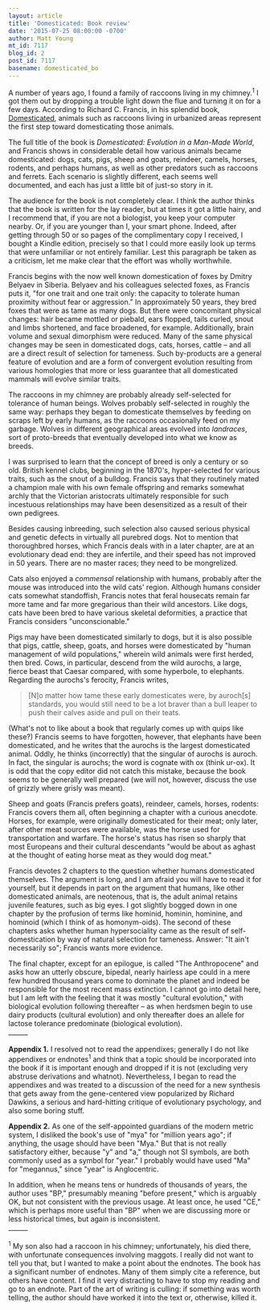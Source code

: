 ```yaml
---
layout: article
title: 'Domesticated: Book review'
date: '2015-07-25 08:00:00 -0700'
author: Matt Young
mt_id: 7117
blog_id: 2
post_id: 7117
basename: domesticated_bo
---
```

A number of years ago, I found a family of raccoons living in my chimney.<sup>1</sup> I got them out by dropping a trouble light down the flue and turning it on for a few days. According to Richard C. Francis, in his splendid book, [Domesticated](http://www.amazon.com/Domesticated-Evolution-Man-Made-Richard-Francis/dp/0393064603), animals such as raccoons living in urbanized areas represent the first step toward domesticating those animals.

The full title of the book is _Domesticated: Evolution in a Man-Made World_, and Francis shows in considerable detail how various animals became domesticated: dogs, cats, pigs, sheep and goats, reindeer, camels, horses, rodents, and perhaps humans, as well as other predators such as raccoons and ferrets. Each scenario is slightly different, each seems well documented, and each has just a little bit of just-so story in it.

The audience for the book is not completely clear. I think the author thinks that the book is written for the lay reader, but at times it got a little hairy, and I recommend that, if you are not a biologist, you keep your computer nearby. Or, if you are younger than I, your smart phone. Indeed, after getting through 50 or so pages of the complimentary copy I received, I bought a Kindle edition, precisely so that I could more easily look up terms that were unfamiliar or not entirely familiar. Lest this paragraph be taken as a criticism, let me make clear that the effort was wholly worthwhile.

Francis begins with the now well known domestication of foxes by Dmitry Belyaev in Siberia. Belyaev and his colleagues selected foxes, as Francis puts it, "for one trait and one trait only: the capacity to tolerate human proximity without fear or aggression." In approximately 50 years, they bred foxes that were as tame as many dogs. But there were concomitant physical changes: hair became mottled or piebald, ears flopped, tails curled, snout and limbs shortened, and face broadened, for example. Additionally, brain volume and sexual dimorphism were reduced. Many of the same physical changes may be seen in domesticated dogs, cats, horses, cattle &ndash; and all are a direct result of selection for tameness. Such by-products are a general feature of evolution and are a form of convergent evolution resulting from various homologies that more or less guarantee that all domesticated mammals will evolve similar traits.

The raccoons in my chimney are probably already self-selected for tolerance of human beings. Wolves probably self-selected in roughly the same way: perhaps they began to domesticate themselves by feeding on scraps left by early humans, as the raccoons occasionally feed on my garbage. Wolves in different geographical areas evolved into _landraces_, sort of proto-breeds that eventually developed into what we know as breeds. 

I was surprised to learn that the concept of breed is only a century or so old. British kennel clubs, beginning in the 1870's, hyper-selected for various traits, such as the snout of a bulldog. Francis says that they routinely mated a champion male with his own female offspring and remarks somewhat archly that the Victorian aristocrats ultimately responsible for such incestuous relationships may have been desensitized as a result of their own pedigrees.

Besides causing inbreeding, such selection also caused serious physical and genetic defects in virtually all purebred dogs. Not to mention that thoroughbred horses, which Francis deals with in a later chapter, are at an evolutionary dead end: they are infertile, and their speed has not improved in 50 years. There are no master races; they need to be mongrelized.

Cats also enjoyed a _commensal_ relationship with humans, probably after the mouse was introduced into the wild cats' region. Although humans consider cats somewhat standoffish, Francis notes that feral housecats remain far more tame and far more gregarious than their wild ancestors. Like dogs, cats have been bred to have various skeletal deformities, a practice that Francis considers "unconscionable."

Pigs may have been domesticated similarly to dogs, but it is also possible that pigs, cattle, sheep, goats, and horses were domesticated by "human management of wild populations," wherein wild animals were first herded, then bred. Cows, in particular, descend from the wild aurochs, a large, fierce beast that Caesar compared, with some hyperbole, to elephants. Regarding the aurochs's ferocity, Francis writes, 


> \[N\]o matter how tame these early domesticates were, by auroch\[s\] standards, you would still need to be a lot braver than a bull leaper to push their calves aside and pull on their teats.

(What's not to like about a book that regularly comes up with quips like these?) Francis seems to have forgotten, however, that elephants have been domesticated, and he writes that the aurochs is the largest domesticated animal. Oddly, he thinks (incorrectly) that the singular of aurochs is auroch. In fact, the singular is aurochs; the word is cognate with ox (think ur-ox). It is odd that the copy editor did not catch this mistake, because the book seems to be generally well prepared (we will not, however, discuss the use of grizzly where grisly was meant).

Sheep and goats (Francis prefers goats), reindeer, camels, horses, rodents: Francis covers them all, often beginning a chapter with a curious anecdote. Horses, for example, were originally domesticated for their meat; only later, after other meat sources were available, was the horse used for transportation and warfare. The horse's status has risen so sharply that most Europeans and their cultural descendants "would be about as aghast at the thought of eating horse meat as they would dog meat."

Francis devotes 2 chapters to the question whether humans domesticated themselves. The argument is long, and I am afraid you will have to read it for yourself, but it depends in part on the argument that humans, like other domesticated animals, are neotenous, that is, the adult animal retains juvenile features, such as big eyes. I got slightly bogged down in one chapter by the profusion of terms like hominid, hominin, hominine, and hominoid (which I think of as homonym-oids). The second of these chapters asks whether human hypersociality came as the result of self-domestication by way of natural selection for tameness. Answer: "It ain't necessarily so"; Francis wants more evidence.

The final chapter, except for an epilogue, is called "The Anthropocene" and asks how an utterly obscure, bipedal, nearly hairless ape could in a mere few hundred thousand years come to dominate the planet and indeed be responsible for the most recent mass extinction. I cannot go into detail here, but I am left with the feeling that it was mostly "cultural evolution," with biological evolution following thereafter &ndash; as when herdsmen begin to use dairy products (cultural evolution) and only thereafter does an allele for lactose tolerance predominate (biological evolution).
<br />______<br /><br />
**Appendix 1.** I resolved not to read the appendixes; generally I do not like appendixes or endnotes<sup>1</sup> and think that a topic should be incorporated into the book if it is important enough and dropped if it is not (excluding very abstruse derivations and whatnot). Nevertheless, I began to read the appendixes and was treated to a discussion of the need for a new synthesis that gets away from the gene-centered view popularized by Richard Dawkins, a serious and hard-hitting critique of evolutionary psychology, and also some boring stuff.

**Appendix 2.** As one of the self-appointed guardians of the modern metric system, I disliked the book's use of "mya" for "million years ago"; if anything, the usage should have been "Mya." But that is not really satisfactory either, because "y" and "a," though not SI symbols, are both commonly used as a symbol for "year." I probably would have used "Ma" for "megannus," since "year" is Anglocentric.

In addition, when he means tens or hundreds of thousands of years, the author uses "BP," presumably meaning "before present," which is arguably OK, but not consistent with the previous usage. At least once, he used "CE," which is perhaps more useful than "BP" when we are discussing more or less historical times, but again is inconsistent.
<br />______<br /><br />
<sup>1</sup> My son also had a raccoon in his chimney; unfortunately, his died there, with unfortunate consequences involving maggots. I really did not want to tell you that, but I wanted to make a point about the endnotes. The book has a significant number of endnotes. Many of them simply cite a reference, but others have content. I find it very distracting to have to stop my reading and go to an endnote. Part of the art of writing is culling: if something was worth telling, the author should have worked it into the text or, otherwise, killed it.
